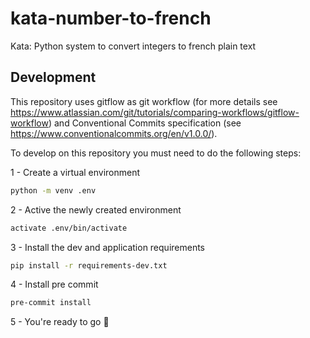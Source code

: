 # kata-number-to-french
Kata: Python system to convert integers to french plain text

## Development

This repository uses gitflow as git workflow (for more details see https://www.atlassian.com/git/tutorials/comparing-workflows/gitflow-workflow) and Conventional Commits specification (see https://www.conventionalcommits.org/en/v1.0.0/).

To develop on this repository you must need to do the following steps:

1 - Create a virtual environment
```bash
python -m venv .env
```
2 - Active the newly created environment
```bash
activate .env/bin/activate
```
3 - Install the dev and application requirements
```bash
pip install -r requirements-dev.txt
```
4 - Install pre commit
```bash
pre-commit install
```
5 - You're ready to go 🚀
